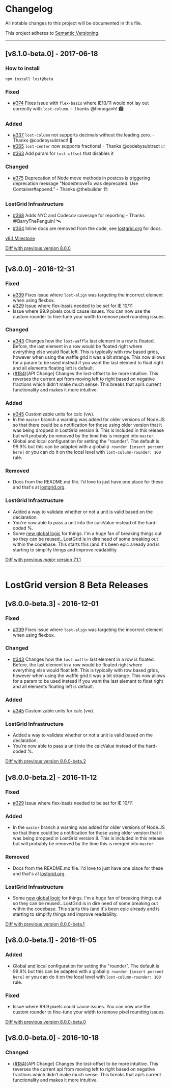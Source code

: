 # Changelog
All notable changes to this project will be documented in this file.

This project adheres to [Semantic Versioning](http://semver.org/).

---

## [v8.1.0-beta.0] - 2017-06-18

### How to install

`npm install lost@beta`

### Fixed
- [#374](https://github.com/peterramsing/lost/pull/374) Fixes issue with `flex-basis` where IE10/11 would not lay out correctly with `lost-column`. - Thanks @finneganh! 🏙

### Added
- [#337](https://github.com/peterramsing/lost/pull/377) `lost-column` not supports decimals without the leading zero. - Thanks @codebysubtract! 🔢
- [#365](https://github.com/peterramsing/lost/pull/365) `lost-center` now supports fractions! - Thanks @codebysubtract 📈
- [#363](https://github.com/peterramsing/lost/pull/363) Add param for `lost-offset` that disables it

### Changed
- [#375](https://github.com/peterramsing/lost/pull/375) Deprecation of Node move methods in postcss is triggering deprecation message "Node#moveTo was deprecated. Use Container#append." - Thanks @thebuilder 🏗

### LostGrid Infrastructure
- [#368](https://github.com/peterramsing/lost/pull/368) Adds NYC and Codecov coverage for reporting - Thanks @BarryThePenguin! 🛰
- [#364](https://github.com/peterramsing/lost/pull/364) Inline docs are removed from the code, see [lostgrid.org](http://lostgrid.org) for docs.

[v8.1 Milestone](https://github.com/peterramsing/lost/milestone/11?closed=1)

[Diff with previous version 8.0.0](https://github.com/peterramsing/lost/compare/v8.0.0...v8.1.0-beta.0)

---

## [v8.0.0] - 2016-12-31
### Fixed
- [#339](https://github.com/peterramsing/lost/issues/233) Fixes issue where `lost-align` was targeting the incorrect element when using flexbox.
- [#329](https://github.com/peterramsing/lost/issues/329) Issue where flex-basis needed to be set for IE 10/11
- Issue where 99.9 pixels could cause issues. You can now use the custom rounder to fine-tune your width to remove pixel rounding issues.

### Changed
- [#343](https://github.com/peterramsing/lost/issues/328) Changes how the `lost-waffle` last element in a row is floated. Before, the last element in a row would be floated right where everything else would float left. This is typically with row based grids, however when using the waffle grid it was a bit strange. This now allows for a param to be used instead if you want the last element to float right and all elements floating left is default.
- ([#184](https://github.com/peterramsing/lost/issues/184))[API Change] Changes the lost-offset to be more intuitive.
This reverses the current api from moving left to right based on negative fractions which didn’t make much sense. This breaks that api’s current functionality and makes it more intuitive.

### Added
- [#345](https://github.com/peterramsing/lost/issues/345) Customizable units for calc (vw).
- In the `master` branch a warning was added for older versions of Node.JS so that there could be a notification for those using older version that it was being dropped in LostGrid version 8. This is included in this release but will probably be removed by the time this is merged into `master`.
- Global and local configuration for setting the "rounder". The default is 99.9% but this can be adapted with a global `@ rounder [insert percent here]` or you can do it on the local level with `lost-column-rounder: 100` rule.

### Removed
- Docs from the README.md file. I'd love to just have one place for these and that's at [lostgrid.org](http://lostgrid.org).

### LostGrid Infrastructure
- Added a way to validate whether or not a unit is valid based on the declaration.
- You're now able to pass a unit into the calcValue instead of the hard-coded %.
- Some [new global logic](https://github.com/peterramsing/lost/commit/9699bfc7e092ff6e2df00fc7861ac5a50c636c8b) for things. I'm a huge fan of breaking things out so they can be reused...LostGrid is in dire need of some breaking out within the codebase. This starts this (and it's been epic already and is starting to simplify things and improve readability.

[Diff with previous *major* version 7.1.1](https://github.com/peterramsing/lost/compare/v7.1.1...v8.0.0)

---
# LostGrid version 8 Beta Releases

## [v8.0.0-beta.3] - 2016-12-01
### Fixed
- [#339](https://github.com/peterramsing/lost/issues/233) Fixes issue where `lost-align` was targeting the incorrect element when using flexbox.

### Changed
- [#343](https://github.com/peterramsing/lost/issues/328) Changes how the `lost-waffle` last element in a row is floated. Before, the last element in a row would be floated right where everything else would float left. This is typically with row based grids, however when using the waffle grid it was a bit strange. This now allows for a param to be used instead if you want the last element to float right and all elements floating left is default.

### Added
- [#345](https://github.com/peterramsing/lost/issues/345) Customizable units for calc (vw).

### LostGrid Infrastructure
- Added a way to validate whether or not a unit is valid based on the declaration.
- You're now able to pass a unit into the calcValue instead of the hard-coded %.

[Diff with previous version 8.0.0-beta.2](https://github.com/peterramsing/lost/compare/v8.0.0-beta.2...v8.0.0-beta.3)

## [v8.0.0-beta.2] - 2016-11-12
### Fixed
- [#329](https://github.com/peterramsing/lost/issues/329) Issue where flex-basis needed to be set for IE 10/11

### Added
- In the `master` branch a warning was added for older versions of Node.JS so that there could be a notification for those using older version that it was being dropped in LostGrid version 8. This is included in this release but will probably be removed by the time this is merged into `master`.

### Removed
- Docs from the README.md file. I'd love to just have one place for these and that's at [lostgrid.org](http://lostgrid.org).

### LostGrid Infrastructure
- Some [new global logic](https://github.com/peterramsing/lost/commit/9699bfc7e092ff6e2df00fc7861ac5a50c636c8b) for things. I'm a huge fan of breaking things out so they can be reused...LostGrid is in dire need of some breaking out within the codebase. This starts this (and it's been epic already and is starting to simplify things and improve readability.

[Diff with previous version 8.0.0-beta.1](https://github.com/peterramsing/lost/compare/v8.0.0-beta.1...v8.0.0-beta.2)

## [v8.0.0-beta.1] - 2016-11-05
### Added
- Global and local configuration for setting the "rounder". The default is 99.9% but this can be adapted with a global `@ rounder [insert percent here]` or you can do it on the local level with `lost-column-rounder: 100` rule.

### Fixed
- Issue where 99.9 pixels could cause issues. You can now use the custom rounder to fine-tune your width to remove pixel rounding issues.

[Diff with previous version 8.0.0-beta.0](https://github.com/peterramsing/lost/compare/v8.0.0-beta.0...v8.0.0-beta.1)

## [v8.0.0-beta.0] - 2016-10-18
### Changed
- ([#184](https://github.com/peterramsing/lost/issues/184))[API Change] Changes the lost-offset to be more intuitive.
This reverses the current api from moving left to right based on negative fractions which didn’t make much sense. This breaks that api’s current functionality and makes it more intuitive.
